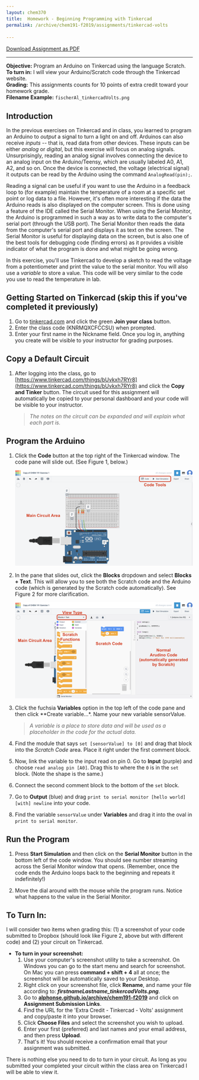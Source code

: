 ```yaml
---
layout: chem370
title:  Homework - Beginning Programming with Tinkercad
permalink: /archive/chem191-f2019/assignments/tinkercad-volts

---
```


<a class="quicklink" href="https://github.com/alphonse/alphonse.github.io/raw/master/archive/chem191-f2019/pdf/tinkercad-volts.pdf" target="_blank"> Download Assignment as PDF </a>

____________________________________________________________

**Objective:** Program an Arduino on Tinkercad using the language Scratch.  
**To turn in:** I will view your Arduino/Scratch code through the Tinkercad website.  
**Grading:** This assignments counts for 10 points of extra credit toward your homework grade.  
**Filename Example:** `fischerAl_tinkercadVolts.png`  

## Introduction

In the previous exercises on Tinkercad and in class, you learned to program an Arduino to *output*  a signal to turn a light on and off.  Arduinos can also receive *inputs* -- that is, read data from other devices.  These inputs can be either *analog* or *digital*, but this exercise will focus on analog signals.  Unsurprisingly, reading an analog signal involves connecting the device to an analog input on the Arduino/Teensy, which are usually labeled A0, A1, A2, and so on.  Once the device is connected, the voltage (electrical signal) it outputs can be read by the Arduino using the command `AnalogRead(pin);`.

Reading a signal can be useful if you want to use the Arduino in a feedback loop to (for example) maintain the temperature of a room at a specific set point or log data to a file.  However, it's often more interesting if the data the Arduino reads is also displayed on the computer screen.  This is done using a feature of the IDE called the Serial Monitor.  When using the Serial Monitor, the Arduino is programmed in such a way as to write data to the computer's serial port (through the USB port).  The Serial Monitor then reads the data from the computer's serial port and displays it as text on the screen.  The Serial Monitor is useful for displaying data on the screen, but is also one of the best tools for debugging code (finding errors) as it provides a visible indicator of what the program is done and what might be going wrong.

In this exercise, you'll use Tinkercad to develop a sketch to read the voltage from a potentiometer and print the value to the serial monitor.  You will also use a *variable* to store a value.  This code will be very similar to the code you use to read the temperature in lab.

## Getting Started on Tinkercad (skip this if you've completed it previously)

1. Go to [tinkercad.com](https://www.tinkercad.com/) and click the green **Join your class** button.
1. Enter the class code (KNRMQXCFCCSU) when prompted.
1. Enter your first name in the Nickname field.  Once you log in, anything you create will be visible to your instructor for grading purposes.

## Copy a Default Circuit

1. After logging into the class, go to [https://www.tinkercad.com/things/bUvkxh7RYr8](https://www.tinkercad.com/things/bUvkxh7RYr8) and click the **Copy and Tinker** button.  The circuit used for this assignment will automatically be copied to your personal dashboard and your code will be visible to your instructor.

    > *The notes on the circuit can be expanded and will explain what each part is.*

## Program the Arduino

1. Click the **Code** button at the top right of the Tinkercad window.  The code pane will slide out. (See Figure 1, below.)

    ![<small>*The default Tinkercad view. The code pane can be accessed by clicking the Code button in the red box; the Start Simulation button runs the code.*</small>](img/tinkercad_default.png)

1. In the pane that slides out, click the **Blocks** dropdown and select **Blocks + Text**.  This will allow you to see both the Scratch code and the Arduino code (which is generated by the Scratch code automatically).  See Figure 2 for more clarification.

    ![<small>*The coding pane of Tinkercad. Code is modified by dragging blocks from "Scratch Functions" to "Scratch Code"; the Arduino Code is generated automatically. *</small>](img/tinkercad_codeView.png)

1. Click the fuchsia **Variables** option in the top left of the code pane and then click **Create variable...*.  Name your new variable sensorValue.

     > *A variable is a place to store data and will be used as a placeholder in the code for the actual data.*

1. Find the module that says `set [sensorValue] to [0]` and drag that block into the *Scratch Code* area.  Place it right under the first comment block.

1. Now, link the variable to the input read on pin 0.  Go to **Input** (purple) and choose `read analog pin [A0]`.  Drag this to where the `0` is in the `set` block. (Note the shape is the same.)

1. Connect the second comment block to the bottom of the `set` block.

1. Go to **Output** (blue) and drag `print to serial monitor [hello world] [with] newline` into your code.

1. Find the variable `sensorValue` under **Variables** and drag it into the oval in `print to serial monitor`.


## Run the Program

1. Press **Start Simulation** and then click on the **Serial Monitor** button in the bottom left of the code window. You should see number streaming across the Serial Monitor window that opens. (Remember, once the code ends the Arduino loops back to the beginning and repeats it indefinitely!)

1. Move the dial around with the mouse while the program runs.  Notice what happens to the value in the Serial Monitor.

## To Turn In:

I will consider two items when grading this: (1) a screenshot of your code submitted to Dropbox (should look like Figure 2, above but with different code) and (2) your circuit on Tinkercad.

- **To turn in your screenshot:**
  1. Use your computer's screenshot utility to take a screenshot.  On Windows you can go to the start menu and search for screenshot.  On Mac you can press **command + shift + 4** all at once; the screenshot will be automatically saved to your Desktop.
  1. Right click on your screenshot file, click **Rename**, and name your file according to: ***firstnameLastname_tinkercadVolts.png***.
  1. Go to **[alphonse.github.io/archive/chem191-f2019](https://alphonse.github.io/archive/chem191-f2019/)** and click on **Assignment Submission Links**.
  1. Find the URL for the 'Extra Credit - Tinkercad - Volts' assignment and copy/paste it into your browser.
  1. Click **Choose Files** and select the screenshot you wish to upload.
  1. Enter your first (preferred) and last names and your email address, and then press **Upload**.
  1. That's it!  You should receive a confirmation email that your assignment was submitted.

There is nothing else you need to do to turn in your circuit.  As long as you submitted your completed your circuit within the class area on Tinkercad I will be able to view it.
